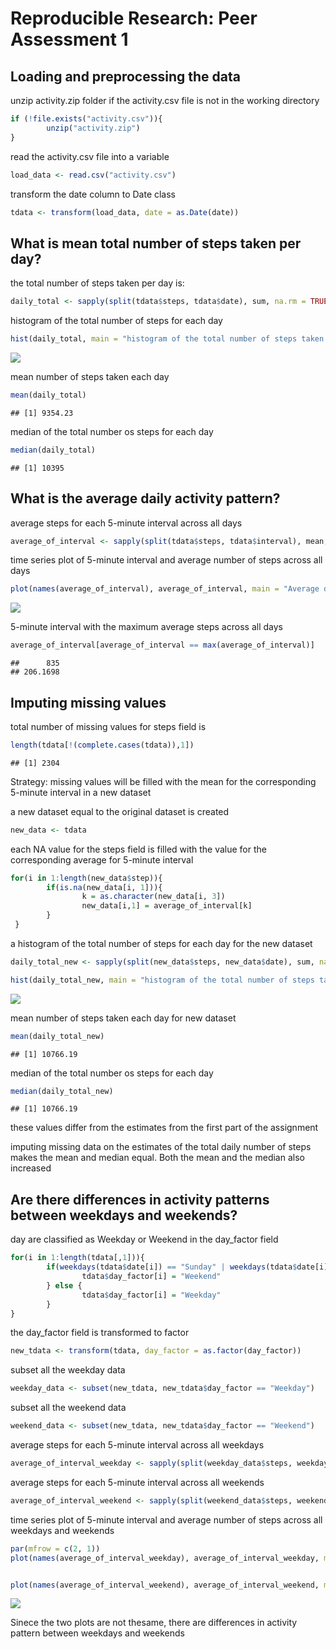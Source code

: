 # Reproducible Research: Peer Assessment 1


## Loading and preprocessing the data
unzip activity.zip folder if the activity.csv file is not in the working directory

```r
if (!file.exists("activity.csv")){
        unzip("activity.zip")
}
```


read the activity.csv file into a variable

```r
load_data <- read.csv("activity.csv")
```


transform the date column to Date class

```r
tdata <- transform(load_data, date = as.Date(date))
```


## What is mean total number of steps taken per day?
the total number of steps taken per day is:

```r
daily_total <- sapply(split(tdata$steps, tdata$date), sum, na.rm = TRUE)
```


histogram of the total number of steps for each day

```r
hist(daily_total, main = "histogram of the total number of steps taken each day", xlab ="Number of steps taken each day", col = "yellow")
```

![](PA1_template_files/figure-html/unnamed-chunk-5-1.png)


mean number of steps taken each day

```r
mean(daily_total)
```

```
## [1] 9354.23
```


median of the total number os steps for each day

```r
median(daily_total)
```

```
## [1] 10395
```


## What is the average daily activity pattern?
average steps for each 5-minute interval across all days

```r
average_of_interval <- sapply(split(tdata$steps, tdata$interval), mean, na.rm = TRUE)
```


time series plot of 5-minute interval and average number of steps across all days

```r
plot(names(average_of_interval), average_of_interval, main = "Average daily activity pattern", xlab ="5-minute interval", ylab = "Average number of steps taken, averaged across all days", type ="l")
```

![](PA1_template_files/figure-html/unnamed-chunk-9-1.png)


5-minute interval with the maximum average steps across all days

```r
average_of_interval[average_of_interval == max(average_of_interval)]
```

```
##      835 
## 206.1698
```


## Imputing missing values
total number of missing values for steps field is

```r
length(tdata[!(complete.cases(tdata)),1])
```

```
## [1] 2304
```


Strategy: missing values will be filled with the mean for the corresponding 5-minute interval in a new dataset


a new dataset equal to the original dataset is created

```r
new_data <- tdata
```
 
 
each NA value for the steps field is filled with the value for the corresponding average for 5-minute interval

```r
for(i in 1:length(new_data$step)){
        if(is.na(new_data[i, 1])){
                k = as.character(new_data[i, 3])
                new_data[i,1] = average_of_interval[k]
        } 
 }
```


a histogram of the total number of steps for each day for the new dataset

```r
daily_total_new <- sapply(split(new_data$steps, new_data$date), sum, na.rm = TRUE)

hist(daily_total_new, main = "histogram of the total number of steps taken each day", xlab ="Number of steps taken each day", col = "green")
```

![](PA1_template_files/figure-html/unnamed-chunk-14-1.png)


mean number of steps taken each day for new dataset

```r
mean(daily_total_new)
```

```
## [1] 10766.19
```


median of the total number os steps for each day

```r
median(daily_total_new)
```

```
## [1] 10766.19
```


these values differ from the estimates from the first part of the assignment

imputing missing data on the estimates of the total daily number of steps makes the mean and median equal. Both the mean and the median also increased


## Are there differences in activity patterns between weekdays and weekends?
day are classified as Weekday or Weekend in the day_factor field

```r
for(i in 1:length(tdata[,1])){
        if(weekdays(tdata$date[i]) == "Sunday" | weekdays(tdata$date[i]) == "Saturday"){
                tdata$day_factor[i] = "Weekend"
        } else {
                tdata$day_factor[i] = "Weekday"
        }
}
```


the day_factor field is transformed to factor

```r
new_tdata <- transform(tdata, day_factor = as.factor(day_factor))
```


subset all the weekday data

```r
weekday_data <- subset(new_tdata, new_tdata$day_factor == "Weekday")
```


subset all the weekend data

```r
weekend_data <- subset(new_tdata, new_tdata$day_factor == "Weekend")  
```


average steps for each 5-minute interval across all weekdays

```r
average_of_interval_weekday <- sapply(split(weekday_data$steps, weekday_data$interval), mean, na.rm = TRUE)
```

average steps for each 5-minute interval across all weekends

```r
average_of_interval_weekend <- sapply(split(weekend_data$steps, weekend_data$interval), mean, na.rm = TRUE)
```


time series plot of 5-minute interval and average number of steps across all weekdays and weekends

```r
par(mfrow = c(2, 1))
plot(names(average_of_interval_weekday), average_of_interval_weekday, main = "Weekday", ylab = "number of steps", xlab = "5-minute interval", type ="l", col = "blue")


plot(names(average_of_interval_weekend), average_of_interval_weekend, main = "Weekend", ylab = "number of steps", xlab = "5-minute interval", type ="l", col = "red")
```

![](PA1_template_files/figure-html/unnamed-chunk-23-1.png)


Sinece the two plots are not thesame, there are differences in activity pattern between weekdays and weekends
